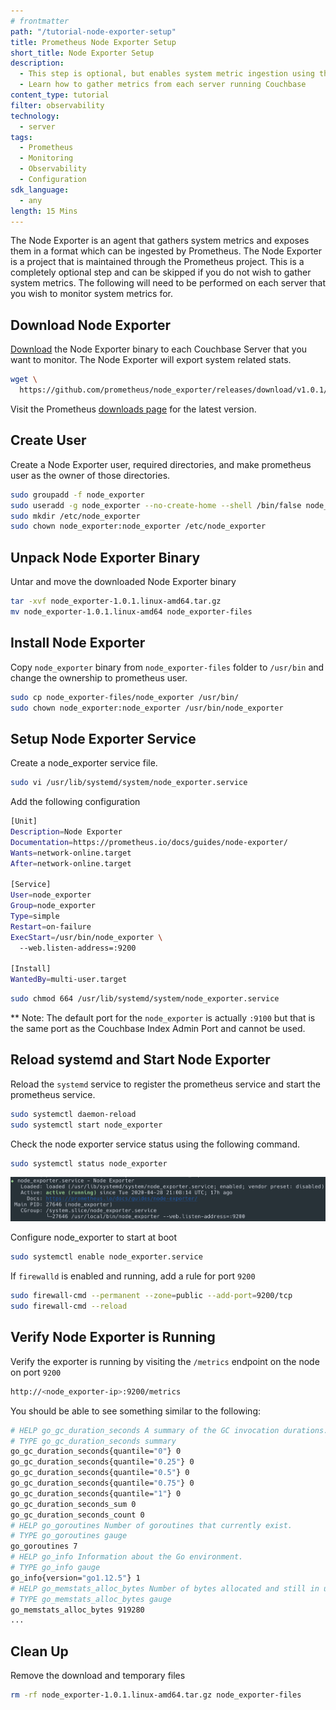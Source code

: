 ```yaml
---
# frontmatter
path: "/tutorial-node-exporter-setup"
title: Prometheus Node Exporter Setup
short_title: Node Exporter Setup
description: 
  - This step is optional, but enables system metric ingestion using the Node Exporter agent
  - Learn how to gather metrics from each server running Couchbase
content_type: tutorial
filter: observability
technology: 
  - server
tags:
  - Prometheus
  - Monitoring
  - Observability
  - Configuration
sdk_language:
  - any
length: 15 Mins
---
```


The Node Exporter is an agent that gathers system metrics and exposes them in a format which can be ingested by Prometheus. The Node Exporter is a project that is maintained through the Prometheus project. This is a completely optional step and can be skipped if you do not wish to gather system metrics. The following will need to be performed on each server that you wish to monitor system metrics for.

## Download Node Exporter

[Download](https://prometheus.io/download/) the Node Exporter binary to each Couchbase Server that you want to monitor. The Node Exporter will export system related stats.

```bash
wget \
  https://github.com/prometheus/node_exporter/releases/download/v1.0.1/node_exporter-1.0.1.linux-amd64.tar.gz
```

Visit the Prometheus [downloads page](https://prometheus.io/download/) for the latest version.

## Create User

Create a Node Exporter user, required directories, and make prometheus user as the owner of those directories.

```bash
sudo groupadd -f node_exporter
sudo useradd -g node_exporter --no-create-home --shell /bin/false node_exporter
sudo mkdir /etc/node_exporter
sudo chown node_exporter:node_exporter /etc/node_exporter
```

## Unpack Node Exporter Binary

Untar and move the downloaded Node Exporter binary

```bash
tar -xvf node_exporter-1.0.1.linux-amd64.tar.gz
mv node_exporter-1.0.1.linux-amd64 node_exporter-files
```

## Install Node Exporter

Copy `node_exporter` binary from `node_exporter-files` folder to `/usr/bin` and change the ownership to prometheus user.

```bash
sudo cp node_exporter-files/node_exporter /usr/bin/
sudo chown node_exporter:node_exporter /usr/bin/node_exporter
```

## Setup Node Exporter Service

Create a node_exporter service file.

```bash
sudo vi /usr/lib/systemd/system/node_exporter.service
```

Add the following configuration

```bash
[Unit]
Description=Node Exporter
Documentation=https://prometheus.io/docs/guides/node-exporter/
Wants=network-online.target
After=network-online.target

[Service]
User=node_exporter
Group=node_exporter
Type=simple
Restart=on-failure
ExecStart=/usr/bin/node_exporter \
  --web.listen-address=:9200

[Install]
WantedBy=multi-user.target
```

```bash
sudo chmod 664 /usr/lib/systemd/system/node_exporter.service
```

** Note: The default port for the `node_exporter` is actually `:9100` but that is the same port as the Couchbase Index Admin Port and cannot be used.

## Reload systemd and Start Node Exporter

Reload the `systemd` service to register the prometheus service and start the prometheus service.

```bash
sudo systemctl daemon-reload
sudo systemctl start node_exporter
```

Check the node exporter service status using the following command.

```bash
sudo systemctl status node_exporter
```

![Node Exporter Status](./assets/node_exporter-status.png)

Configure node_exporter to start at boot

```bash
sudo systemctl enable node_exporter.service
```

If `firewalld` is enabled and running, add a rule for port `9200`

```bash
sudo firewall-cmd --permanent --zone=public --add-port=9200/tcp
sudo firewall-cmd --reload
```

## Verify Node Exporter is Running

Verify the exporter is running by visiting the `/metrics` endpoint on the node on port `9200`

```bash
http://<node_exporter-ip>:9200/metrics
```

You should be able to see something similar to the following:

```bash
# HELP go_gc_duration_seconds A summary of the GC invocation durations.
# TYPE go_gc_duration_seconds summary
go_gc_duration_seconds{quantile="0"} 0
go_gc_duration_seconds{quantile="0.25"} 0
go_gc_duration_seconds{quantile="0.5"} 0
go_gc_duration_seconds{quantile="0.75"} 0
go_gc_duration_seconds{quantile="1"} 0
go_gc_duration_seconds_sum 0
go_gc_duration_seconds_count 0
# HELP go_goroutines Number of goroutines that currently exist.
# TYPE go_goroutines gauge
go_goroutines 7
# HELP go_info Information about the Go environment.
# TYPE go_info gauge
go_info{version="go1.12.5"} 1
# HELP go_memstats_alloc_bytes Number of bytes allocated and still in use.
# TYPE go_memstats_alloc_bytes gauge
go_memstats_alloc_bytes 919280
...
```

## Clean Up

Remove the download and temporary files

```bash
rm -rf node_exporter-1.0.1.linux-amd64.tar.gz node_exporter-files
```
